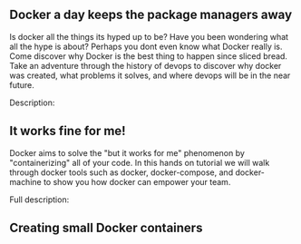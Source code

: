 ## Docker a day keeps the package managers away

Is docker all the things its hyped up to be? Have you been wondering what all the hype is about? Perhaps you dont even know what Docker really is. Come discover why Docker is the best thing to happen since sliced bread. Take an adventure through the history of devops to discover why docker was created, what problems it solves, and where devops will be in the near future. 

Description:




## It works fine for me!

Docker aims to solve the "but it works for me" phenomenon by "containerizing" all of your code. In this hands on tutorial we will walk through docker tools such as docker, docker-compose, and docker-machine to show you how docker can empower your team. 

Full description:


## Creating small Docker containers


